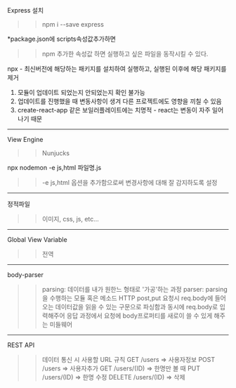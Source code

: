 Express 설치
>> npm i --save express

*package.json에 scripts속성값추가하면 
>> npm 추가한 속성값
하면 실행하고 싶은 파일을 동작시킬 수 있다.

npx - 최신버전에 해당하는 패키지를 설치하여 실행하고, 실행된 이후에 해당 패키지를 제거
1) 모듈이 업데이트 되었는지 안되었는지 확인 불가능
2) 업데이트를 진행했을 때 변동사항이 생겨 다른 프로젝트에도 영향을 끼칠 수 있음
3) create-react-app 같은 보일러플레이트에는 치명적 - react는 변동이 자주 일어나기 때문

-------------------------------------------------------------------------------------------------
View Engine
>> Nunjucks

npx nodemon -e js,html 파일명.js
>> -e js,html 옵션을 추가함으로써 변경사항에 대해 잘 감지하도록 설정

-------------------------------------------------------------------------------------------------
정적파일
>> 이미지, css, js, etc...


-------------------------------------------------------------------------------------------------
Global View Variable
>> 전역

-------------------------------------------------------------------------------------------------
body-parser
>> parsing: 데이터를 내가 원한느 형태로 '가공'하는 과정
>> parser:  parsing을 수행하는 모듈 혹은 메소드
>> HTTP post,put 요청시 req.body에 들어오는 데이터값을 읽을 수 있는 구문으로
>> 파싱함과 동시에 req.body로 입력해주어 응답 과정에서 요청에 body프로퍼티를 새로이 쓸 수 있게 해주는 미들웨어

-------------------------------------------------------------------------------------------------
REST API
>>데이터 통신 시 사용할 URL 규칙
>>GET /users => 사용자정보
>>POST /users => 사용자추가
>>GET /users/(ID) => 한명만 볼 때
>>PUT /users/(ID) => 한명 수정
>>DELETE /users/(ID) => 삭제



